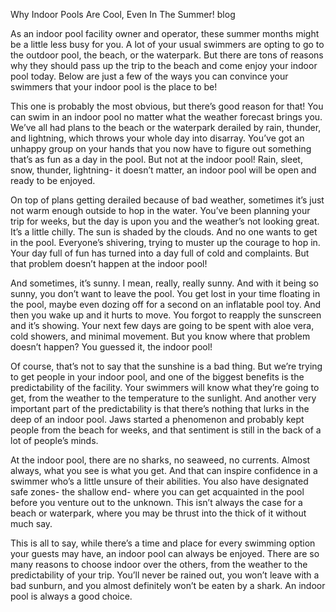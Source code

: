 Why Indoor Pools Are Cool, Even In The Summer!
blog

As an indoor pool facility owner and operator, these summer months might be a little less busy for you. A lot of your usual swimmers are opting to go to the outdoor pool, the beach, or the waterpark. But there are tons of reasons why they should pass up the trip to the beach and come enjoy your indoor pool today. Below are just a few of the ways you can convince your swimmers that your indoor pool is the place to be!

This one is probably the most obvious, but there’s good reason for that! You can swim in an indoor pool no matter what the weather forecast brings you. We’ve all had plans to the beach or the waterpark derailed by rain, thunder, and lightning, which throws your whole day into disarray. You’ve got an unhappy group on your hands that you now have to figure out something that’s as fun as a day in the pool. But not at the indoor pool! Rain, sleet, snow, thunder, lightning- it doesn’t matter, an indoor pool will be open and ready to be enjoyed.

On top of plans getting derailed because of bad weather, sometimes it’s just not warm enough outside to hop in the water. You’ve been planning your trip for weeks, but the day is upon you and the weather’s not looking great. It’s a little chilly. The sun is shaded by the clouds. And no one wants to get in the pool. Everyone’s shivering, trying to muster up the courage to hop in. Your day full of fun has turned into a day full of cold and complaints. But that problem doesn’t happen at the indoor pool!

And sometimes, it’s sunny. I mean, really, really sunny. And with it being so sunny, you don’t want to leave the pool. You get lost in your time floating in the pool, maybe even dozing off for a second on an inflatable pool toy. And then you wake up and it hurts to move. You forgot to reapply the sunscreen and it’s showing. Your next few days are going to be spent with aloe vera, cold showers, and minimal movement. But you know where that problem doesn’t happen? You guessed it, the indoor pool!

Of course, that’s not to say that the sunshine is a bad thing. But we’re trying to get people in your indoor pool, and one of the biggest benefits is the predictability of the facility. Your swimmers will know what they’re going to get, from the weather to the temperature to the sunlight. And another very important part of the predictability is that there’s nothing that lurks in the deep of an indoor pool. Jaws started a phenomenon and probably kept people from the beach for weeks, and that sentiment is still in the back of a lot of people’s minds.

At the indoor pool, there are no sharks, no seaweed, no currents. Almost always, what you see is what you get. And that can inspire confidence in a swimmer who’s a little unsure of their abilities. You also have designated safe zones- the shallow end- where you can get acquainted in the pool before you venture out to the unknown. This isn’t always the case for a beach or waterpark, where you may be thrust into the thick of it without much say.

This is all to say, while there’s a time and place for every swimming option your guests may have, an indoor pool can always be enjoyed. There are so many reasons to choose indoor over the others, from the weather to the predictability of your trip. You’ll never be rained out, you won’t leave with a bad sunburn, and you almost definitely won’t be eaten by a shark. An indoor pool is always a good choice.
